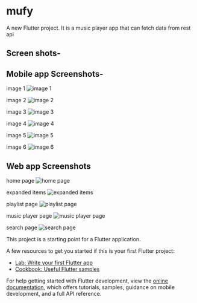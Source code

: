 # mufy

A new Flutter project. It is a music player app that can fetch data from rest api


## Screen shots-

## Mobile app Screenshots-
image 1
![image 1](https://github.com/alphaAntarik/MUFY/assets/94217487/6b4d725d-feac-40ab-b939-641b05dcc500)

image 2
![image 2](https://github.com/alphaAntarik/MUFY/assets/94217487/1c055f56-2c96-429c-b5f0-c5385c6db2c4)

image 3
![image 3](https://github.com/alphaAntarik/MUFY/assets/94217487/e4e86e17-7874-4f8d-a54d-a3d8459eb83b)

image 4
![image 4](https://github.com/alphaAntarik/MUFY/assets/94217487/3e127f53-2395-4351-9e07-5d9f8f329759)

image 5
![image 5](https://github.com/alphaAntarik/MUFY/assets/94217487/3ee7a48b-80e3-460e-a9c1-f6fba1d29b24)

image 6
![image 6](https://github.com/alphaAntarik/MUFY/assets/94217487/163b20e2-1a77-421a-a216-8d00461a28d3)


## Web app Screenshots
home page
![home page](https://github.com/alphaAntarik/MUFY/assets/94217487/d19e35ec-deaa-4c7e-825b-3234e119fc20)

expanded items
![expanded items](https://github.com/alphaAntarik/MUFY/assets/94217487/eaa8ea81-0618-4add-aa56-7b90a0248500)

playlist page
![playlist page](https://github.com/alphaAntarik/MUFY/assets/94217487/15361e22-ac48-434f-9f17-23a7128a50a8)

music player page
![music player page](https://github.com/alphaAntarik/MUFY/assets/94217487/98d5b900-bd5e-48cb-9619-fd3da64b934f)

search page
![search page](https://github.com/alphaAntarik/MUFY/assets/94217487/6a581be0-b8ce-40fc-9e9f-b3a41835f84f)












This project is a starting point for a Flutter application.

A few resources to get you started if this is your first Flutter project:

- [Lab: Write your first Flutter app](https://docs.flutter.dev/get-started/codelab)
- [Cookbook: Useful Flutter samples](https://docs.flutter.dev/cookbook)

For help getting started with Flutter development, view the
[online documentation](https://docs.flutter.dev/), which offers tutorials,
samples, guidance on mobile development, and a full API reference.
